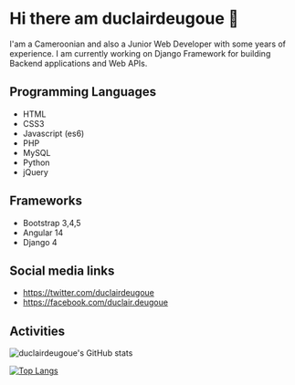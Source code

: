 # Hi there am duclairdeugoue 👋

I'am a Cameroonian and also a Junior Web Developer with some years of experience. I am currently working on Django Framework for building Backend applications and Web APIs. 

## Programming Languages

- HTML
- CSS3
- Javascript (es6)
- PHP
- MySQL
- Python
- jQuery

## Frameworks

- Bootstrap 3,4,5
- Angular 14
- Django 4

## Social media links

- https://twitter.com/duclairdeugoue
- https://facebook.com/duclair.deugoue

## Activities

![duclairdeugoue's GitHub stats](https://github-readme-stats.vercel.app/api?username=duclairdeugoue&show_icons=true&theme=radical)

[![Top Langs](https://github-readme-stats.vercel.app/api/top-langs/?username=duclairdeugoue&langs_count=5)](https://github.com/anuraghazra/github-readme-stats)






